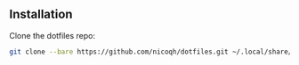 Installation
------------

Clone the dotfiles repo:

``` bash
git clone --bare https://github.com/nicoqh/dotfiles.git ~/.local/share/dotfiles.git
```
